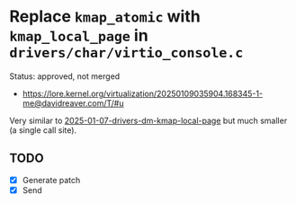 # Replace `kmap_atomic` with `kmap_local_page` in `drivers/char/virtio_console.c`

Status: approved, not merged
- <https://lore.kernel.org/virtualization/20250109035904.168345-1-me@davidreaver.com/T/#u>

Very similar to [2025-01-07-drivers-dm-kmap-local-page](../2025-01-07-drivers-dm-kmap-local-page/README.md) but much smaller (a single call site).

## TODO

- [x] Generate patch
- [x] Send
